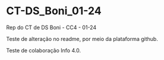 # CT-DS_Boni_01-24
 Rep do CT de DS Boni - CC4 - 01-24

 Teste de alteração no readme, por meio da plataforma github.  

 Teste de colaboração Info 4.0.
